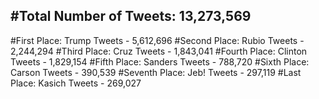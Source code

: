 #Total Number of Tweets: 13,273,569 
---
#First Place: Trump Tweets - 5,612,696
#Second Place: Rubio Tweets - 2,244,294
#Third Place: Cruz Tweets - 1,843,041
#Fourth Place: Clinton Tweets - 1,829,154
#Fifth Place: Sanders Tweets - 788,720
#Sixth Place: Carson Tweets - 390,539
#Seventh Place: Jeb! Tweets - 297,119
#Last Place: Kasich Tweets - 269,027
